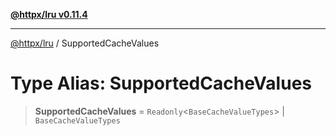 [**@httpx/lru v0.11.4**](../README.md)

***

[@httpx/lru](../README.md) / SupportedCacheValues

# Type Alias: SupportedCacheValues

> **SupportedCacheValues** = `Readonly`\<`BaseCacheValueTypes`\> \| `BaseCacheValueTypes`
